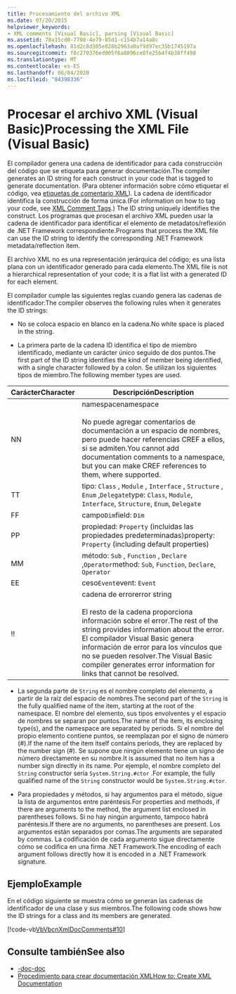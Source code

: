 ```yaml
---
title: Procesamiento del archivo XML
ms.date: 07/20/2015
helpviewer_keywords:
- XML comments [Visual Basic], parsing [Visual Basic]
ms.assetid: 78a15cd0-7708-4e79-85d1-c154b7a14a8c
ms.openlocfilehash: 81d2c8d305e828b2963a0af9d97ec35b1745197a
ms.sourcegitcommit: f8c270376ed905f6a8896ce0fe25b4f4b38ff498
ms.translationtype: MT
ms.contentlocale: es-ES
ms.lasthandoff: 06/04/2020
ms.locfileid: "84398336"
---
```

# <a name="processing-the-xml-file-visual-basic"></a><span data-ttu-id="3f12b-102">Procesar el archivo XML (Visual Basic)</span><span class="sxs-lookup"><span data-stu-id="3f12b-102">Processing the XML File (Visual Basic)</span></span>
<span data-ttu-id="3f12b-103">El compilador genera una cadena de identificador para cada construcción del código que se etiqueta para generar documentación.</span><span class="sxs-lookup"><span data-stu-id="3f12b-103">The compiler generates an ID string for each construct in your code that is tagged to generate documentation.</span></span> <span data-ttu-id="3f12b-104">(Para obtener información sobre cómo etiquetar el código, vea [etiquetas de comentario XML](../../language-reference/xmldoc/index.md)). La cadena de identificador identifica la construcción de forma única.</span><span class="sxs-lookup"><span data-stu-id="3f12b-104">(For information on how to tag your code, see [XML Comment Tags](../../language-reference/xmldoc/index.md).) The ID string uniquely identifies the construct.</span></span> <span data-ttu-id="3f12b-105">Los programas que procesan el archivo XML pueden usar la cadena de identificador para identificar el elemento de metadatos/reflexión de .NET Framework correspondiente.</span><span class="sxs-lookup"><span data-stu-id="3f12b-105">Programs that process the XML file can use the ID string to identify the corresponding .NET Framework metadata/reflection item.</span></span>  
  
 <span data-ttu-id="3f12b-106">El archivo XML no es una representación jerárquica del código; es una lista plana con un identificador generado para cada elemento.</span><span class="sxs-lookup"><span data-stu-id="3f12b-106">The XML file is not a hierarchical representation of your code; it is a flat list with a generated ID for each element.</span></span>  
  
 <span data-ttu-id="3f12b-107">El compilador cumple las siguientes reglas cuando genera las cadenas de identificador:</span><span class="sxs-lookup"><span data-stu-id="3f12b-107">The compiler observes the following rules when it generates the ID strings:</span></span>  
  
- <span data-ttu-id="3f12b-108">No se coloca espacio en blanco en la cadena.</span><span class="sxs-lookup"><span data-stu-id="3f12b-108">No white space is placed in the string.</span></span>  
  
- <span data-ttu-id="3f12b-109">La primera parte de la cadena ID identifica el tipo de miembro identificado, mediante un carácter único seguido de dos puntos.</span><span class="sxs-lookup"><span data-stu-id="3f12b-109">The first part of the ID string identifies the kind of member being identified, with a single character followed by a colon.</span></span> <span data-ttu-id="3f12b-110">Se utilizan los siguientes tipos de miembro.</span><span class="sxs-lookup"><span data-stu-id="3f12b-110">The following member types are used.</span></span>  
  
|<span data-ttu-id="3f12b-111">Carácter</span><span class="sxs-lookup"><span data-stu-id="3f12b-111">Character</span></span>|<span data-ttu-id="3f12b-112">Descripción</span><span class="sxs-lookup"><span data-stu-id="3f12b-112">Description</span></span>|  
|---|---|  
|<span data-ttu-id="3f12b-113">N</span><span class="sxs-lookup"><span data-stu-id="3f12b-113">N</span></span>|<span data-ttu-id="3f12b-114">namespace</span><span class="sxs-lookup"><span data-stu-id="3f12b-114">namespace</span></span><br /><br /> <span data-ttu-id="3f12b-115">No puede agregar comentarios de documentación a un espacio de nombres, pero puede hacer referencias CREF a ellos, si se admiten.</span><span class="sxs-lookup"><span data-stu-id="3f12b-115">You cannot add documentation comments to a namespace, but you can make CREF references to them, where supported.</span></span>|  
|<span data-ttu-id="3f12b-116">T</span><span class="sxs-lookup"><span data-stu-id="3f12b-116">T</span></span>|<span data-ttu-id="3f12b-117">tipo: `Class` , `Module` , `Interface` , `Structure` , `Enum` ,`Delegate`</span><span class="sxs-lookup"><span data-stu-id="3f12b-117">type: `Class`, `Module`, `Interface`, `Structure`, `Enum`, `Delegate`</span></span>|  
|<span data-ttu-id="3f12b-118">F</span><span class="sxs-lookup"><span data-stu-id="3f12b-118">F</span></span>|<span data-ttu-id="3f12b-119">campo`Dim`</span><span class="sxs-lookup"><span data-stu-id="3f12b-119">field: `Dim`</span></span>|  
|<span data-ttu-id="3f12b-120">P</span><span class="sxs-lookup"><span data-stu-id="3f12b-120">P</span></span>|<span data-ttu-id="3f12b-121">propiedad: `Property` (incluidas las propiedades predeterminadas)</span><span class="sxs-lookup"><span data-stu-id="3f12b-121">property: `Property` (including default properties)</span></span>|  
|<span data-ttu-id="3f12b-122">M</span><span class="sxs-lookup"><span data-stu-id="3f12b-122">M</span></span>|<span data-ttu-id="3f12b-123">método: `Sub` , `Function` , `Declare` ,`Operator`</span><span class="sxs-lookup"><span data-stu-id="3f12b-123">method: `Sub`, `Function`, `Declare`, `Operator`</span></span>|  
|<span data-ttu-id="3f12b-124">E</span><span class="sxs-lookup"><span data-stu-id="3f12b-124">E</span></span>|<span data-ttu-id="3f12b-125">ceso`Event`</span><span class="sxs-lookup"><span data-stu-id="3f12b-125">event: `Event`</span></span>|  
|<span data-ttu-id="3f12b-126">!</span><span class="sxs-lookup"><span data-stu-id="3f12b-126">!</span></span>|<span data-ttu-id="3f12b-127">cadena de error</span><span class="sxs-lookup"><span data-stu-id="3f12b-127">error string</span></span><br /><br /> <span data-ttu-id="3f12b-128">El resto de la cadena proporciona información sobre el error.</span><span class="sxs-lookup"><span data-stu-id="3f12b-128">The rest of the string provides information about the error.</span></span> <span data-ttu-id="3f12b-129">El compilador Visual Basic genera información de error para los vínculos que no se pueden resolver.</span><span class="sxs-lookup"><span data-stu-id="3f12b-129">The Visual Basic compiler generates error information for links that cannot be resolved.</span></span>|  
  
- <span data-ttu-id="3f12b-130">La segunda parte de `String` es el nombre completo del elemento, a partir de la raíz del espacio de nombres.</span><span class="sxs-lookup"><span data-stu-id="3f12b-130">The second part of the `String` is the fully qualified name of the item, starting at the root of the namespace.</span></span> <span data-ttu-id="3f12b-131">El nombre del elemento, sus tipos envolventes y el espacio de nombres se separan por puntos.</span><span class="sxs-lookup"><span data-stu-id="3f12b-131">The name of the item, its enclosing type(s), and the namespace are separated by periods.</span></span> <span data-ttu-id="3f12b-132">Si el nombre del propio elemento contiene puntos, se reemplazan por el signo de número (#).</span><span class="sxs-lookup"><span data-stu-id="3f12b-132">If the name of the item itself contains periods, they are replaced by the number sign (#).</span></span> <span data-ttu-id="3f12b-133">Se supone que ningún elemento tiene un signo de número directamente en su nombre.</span><span class="sxs-lookup"><span data-stu-id="3f12b-133">It is assumed that no item has a number sign directly in its name.</span></span> <span data-ttu-id="3f12b-134">Por ejemplo, el nombre completo del `String` constructor sería `System.String.#ctor` .</span><span class="sxs-lookup"><span data-stu-id="3f12b-134">For example, the fully qualified name of the `String` constructor would be `System.String.#ctor`.</span></span>  
  
- <span data-ttu-id="3f12b-135">Para propiedades y métodos, si hay argumentos para el método, sigue la lista de argumentos entre paréntesis.</span><span class="sxs-lookup"><span data-stu-id="3f12b-135">For properties and methods, if there are arguments to the method, the argument list enclosed in parentheses follows.</span></span> <span data-ttu-id="3f12b-136">Si no hay ningún argumento, tampoco habrá paréntesis.</span><span class="sxs-lookup"><span data-stu-id="3f12b-136">If there are no arguments, no parentheses are present.</span></span> <span data-ttu-id="3f12b-137">Los argumentos están separados por comas.</span><span class="sxs-lookup"><span data-stu-id="3f12b-137">The arguments are separated by commas.</span></span> <span data-ttu-id="3f12b-138">La codificación de cada argumento sigue directamente cómo se codifica en una firma .NET Framework.</span><span class="sxs-lookup"><span data-stu-id="3f12b-138">The encoding of each argument follows directly how it is encoded in a .NET Framework signature.</span></span>  
  
## <a name="example"></a><span data-ttu-id="3f12b-139">Ejemplo</span><span class="sxs-lookup"><span data-stu-id="3f12b-139">Example</span></span>  
 <span data-ttu-id="3f12b-140">En el código siguiente se muestra cómo se generan las cadenas de identificador de una clase y sus miembros.</span><span class="sxs-lookup"><span data-stu-id="3f12b-140">The following code shows how the ID strings for a class and its members are generated.</span></span>  
  
 [!code-vb[VbVbcnXmlDocComments#10](~/samples/snippets/visualbasic/VS_Snippets_VBCSharp/VbVbcnXmlDocComments/VB/Class1.vb#10)]  
  
## <a name="see-also"></a><span data-ttu-id="3f12b-141">Consulte también</span><span class="sxs-lookup"><span data-stu-id="3f12b-141">See also</span></span>

- [<span data-ttu-id="3f12b-142">-doc</span><span class="sxs-lookup"><span data-stu-id="3f12b-142">-doc</span></span>](../../reference/command-line-compiler/doc.md)
- [<span data-ttu-id="3f12b-143">Procedimiento para crear documentación XML</span><span class="sxs-lookup"><span data-stu-id="3f12b-143">How to: Create XML Documentation</span></span>](how-to-create-xml-documentation.md)
